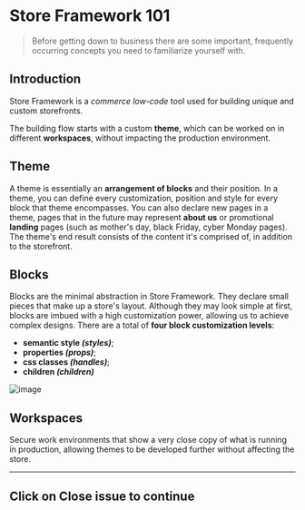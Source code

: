 # Store Framework 101

>Before getting down to business there are some important, frequently occurring concepts you need to familiarize yourself with. 

## Introduction 

Store Framework is a *commerce low-code* tool used for building unique and custom storefronts.

The building flow starts with a custom **theme**, which can be worked on in different **workspaces**, without impacting the production environment.  

## Theme 

A theme is essentially an **arrangement of blocks** and their position. In a theme, you can define every customization, position and style for every block that theme encompasses. You can also declare new pages in a theme, pages that in the future may represent **about us** or promotional **landing** pages (such as mother's day, black Friday, cyber Monday pages). The theme's end result consists of the content it's comprised of, in addition to the storefront.

## Blocks

Blocks are the minimal abstraction in Store Framework. They declare small pieces that make up a store's layout. Although they may look simple at first, blocks are imbued with a high customization power, allowing us to achieve complex designs. There are a total of **four block customization levels**: 
- **semantic style *(styles)***;
- **properties *(props)***;
- **css classes *(handles)***;
- **children *(children)***  

![image](https://user-images.githubusercontent.com/18701182/68428069-266cca80-018a-11ea-958b-818d392583a8.png)

## Workspaces

Secure work environments that show a very close copy of what is running in production, allowing themes to be developed further without affecting the store. 

----

## Click on **Close issue** to continue
